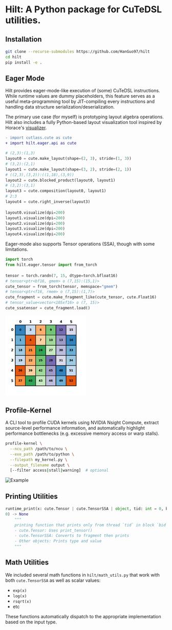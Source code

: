 # Hilt: A Python package for CuTeDSL utilities.

## Installation

```bash
git clone --recurse-submodules https://github.com/HanGuo97/hilt
cd hilt
pip install -e .
```

## Eager Mode

Hilt provides eager-mode-like execution of (some) CuTeDSL instructions. While runtime values are dummy placeholders, this feature serves as a useful meta-programming tool by JIT-compiling every instructions and handling data structure serialization/deserialization.

The primary use case (for myself) is prototyping layout algebra operations. Hilt also includes a fully Python-based layout visualization tool inspired by Horace's [visualizer](#1).

```diff
- import cutlass.cute as cute
+ import hilt.eager.api as cute
```

```python
# (2,3):(1,3)
layout0 = cute.make_layout(shape=(2, 3), stride=(1, 3))
# (3,2):(2,1)
layout1 = cute.make_layout(shape=(3, 2), stride=(2, 1))
# ((2,3),(3,2)):((1,18),(3,9))
layout2 = cute.blocked_product(layout0, layout1)
# (3,2):(3,1)
layout3 = cute.composition(layout0, layout1)
# 2:3
layout4 = cute.right_inverse(layout3)

layout0.visualize(dpi=200)
layout1.visualize(dpi=200)
layout2.visualize(dpi=200)
layout3.visualize(dpi=200)
layout4.visualize(dpi=200)
```

Eager-mode also supports Tensor operations (SSA), though with some limitations.
```python
import torch
from hilt.eager.tensor import from_torch

tensor = torch.randn(7, 15, dtype=torch.bfloat16)
# tensor<ptr<bf16, gmem> o (7,15):(15,1)>
cute_tensor = from_torch(tensor, memspace="gmem")
# tensor<ptr<f16, rmem> o (7,15):(1,7)>
cute_fragment = cute.make_fragment_like(cute_tensor, cute.Float16)
# tensor_value<vector<105xf16> o (7, 15)>
cute_ssatensor = cute_fragment.load()
```
<img src="images/layout-example.png" width="50%" alt="Example">


## Profile-Kernel

A CLI tool to profile CUDA kernels using NVIDIA Nsight Compute, extract source-level performance information, and automatically highlight performance bottlenecks (e.g. excessive memory access or warp stalls).

```bash
profile-kernel \
  --ncu_path /path/to/ncu \
  --exe_path /path/to/python \
  --filepath my_kernel.py \
  --output_filename output \
  [--filter access|stall|warning]  # optional
```

![Example](images/sample_profile.png)

## Printing Utilities
```python
runtime_print(x: cute.Tensor | cute.TensorSSA | object, tid: int = 0, bid: int = 
0) -> None
    """
    printing function that prints only from thread `tid` in block `bid` and handles different object types:
    - cute.Tensor: Uses print_tensor()
    - cute.TensorSSA: Converts to fragment then prints
    - Other objects: Prints type and value
    """
```

## Math Utilities
We included several math functions in `hilt/math_utils.py` that work with both `cute.TensorSSA` as well as scalar values:

- `exp(x)`
- `log(x)`
- `rsqrt(x)`
- etc

These functions automatically dispatch to the appropriate implementation based on the input type.